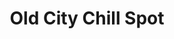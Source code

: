 ---
pid: PT21
title: Old City Chill Spot
location_transcription: Empty place for a good monument
zipcode: '19106'
outside_phl: 
neighborhood: Society Hill,Old City
age: '27'
age_range: 20-29
instagram: 
image_file_name: PT_21.jpg
proposal_transcription: |-
  Market St + 4th Street
  Colonial Penn
topic: Inclusivity,Neighborhoods,Philadelphia,Unity
topic_summary: 0, 0, 0, 0
type: Space
keywords_other: 
credit: 
image_labels: 
twitter: 
facebook: 
permalink: "/monuments/pt21/"
layout: item-page
---
